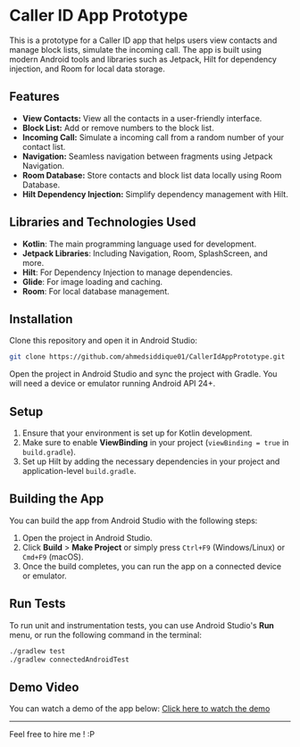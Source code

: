 # Caller ID App Prototype

This is a prototype for a Caller ID app that helps users view contacts and manage block lists, simulate the incoming call. The app is built using modern Android tools and libraries such as Jetpack, Hilt for dependency injection, and Room for local data storage.

## Features

- **View Contacts:** View all the contacts in a user-friendly interface.
- **Block List:** Add or remove numbers to the block list.
- **Incoming Call:** Simulate a incoming call from a random number of your contact list.
- **Navigation:** Seamless navigation between fragments using Jetpack Navigation.
- **Room Database:** Store contacts and block list data locally using Room Database.
- **Hilt Dependency Injection:** Simplify dependency management with Hilt.

## Libraries and Technologies Used

- **Kotlin**: The main programming language used for development.
- **Jetpack Libraries**: Including Navigation, Room, SplashScreen, and more.
- **Hilt**: For Dependency Injection to manage dependencies.
- **Glide**: For image loading and caching.
- **Room**: For local database management.

## Installation

Clone this repository and open it in Android Studio:

```bash
git clone https://github.com/ahmedsiddique01/CallerIdAppPrototype.git
```

Open the project in Android Studio and sync the project with Gradle. You will need a device or emulator running Android API 24+.

## Setup

1. Ensure that your environment is set up for Kotlin development.
2. Make sure to enable **ViewBinding** in your project (`viewBinding = true` in `build.gradle`).
3. Set up Hilt by adding the necessary dependencies in your project and application-level `build.gradle`.

## Building the App

You can build the app from Android Studio with the following steps:

1. Open the project in Android Studio.
2. Click **Build** > **Make Project** or simply press `Ctrl+F9` (Windows/Linux) or `Cmd+F9` (macOS).
3. Once the build completes, you can run the app on a connected device or emulator.

## Run Tests

To run unit and instrumentation tests, you can use Android Studio's **Run** menu, or run the following command in the terminal:

```bash
./gradlew test
./gradlew connectedAndroidTest
```

## Demo Video

You can watch a demo of the app below:
[Click here to watch the demo](demo/demo_video.mp4)

---

Feel free to hire me ! :P